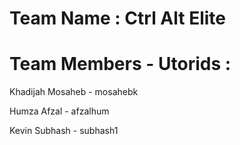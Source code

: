 # Team Name :  Ctrl Alt Elite

# Team Members - Utorids :

Khadijah Mosaheb - mosahebk

Humza Afzal - afzalhum

Kevin Subhash - subhash1
